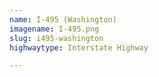 ```yaml
---
name: I-495 (Washington)
imagename: I-495.png
slug: i495-washington
highwaytype: Interstate Highway

---
```

